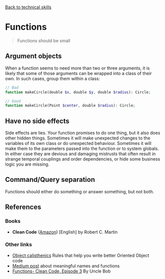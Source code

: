 [Back to technical skills](../technical-skills)

# Functions

> Functions should be small

## Argument objects

When a function seems to need more than two or three arguments, it is likely that some of those arguments can be wrapped into a class of their own. In such cases, group them within a class:

```php
// Bad
function makeCircle(double $x, double $y, double $radius): Circle;

// Good
function makeCircle(Point $center, double $radius): Circle;
```

## Have no side effects

Side effects are lies. Your function promises to do one thing, but it also does other hidden things. Sometimes it will make unexpected changes to the variables of its own class or do unexpected behaviour. Sometimes it will make them to the parameters passed into the function or to system globals. In either case they are devious and damaging mistrusts that often result in strange temporal couplings and order dependencies, or hide some business logic you are missing.

## Command/Query separation

Functions should either do something or answer something, but not both.

## References

### Books

* **Clean Code** ([Amazon](https://www.amazon.de/-/en/dp/0132350882/)) [English] by Robert C. Martin

### Other links

* [Object calisthenics](https://williamdurand.fr/2013/06/03/object-calisthenics/) Rules that help you write better Oriented Object code
* [Medium post](https://medium.com/coding-skills/clean-code-101-meaningful-names-and-functions-bf450456d90c) about meaningful names and functions
* [Functions- Clean Code, Episode 3](https://cleancoders.com/episode/clean-code-episode-3/show) By Uncle Bob 
